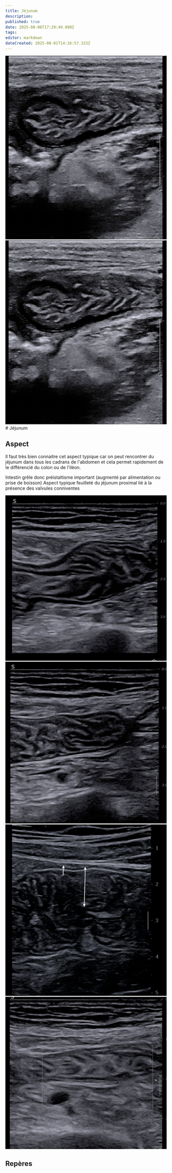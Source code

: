```yaml
---
title: Jéjunum
description: 
published: true
date: 2025-08-06T17:29:49.890Z
tags: 
editor: markdown
dateCreated: 2025-08-01T14:16:57.323Z
---
```


![jejunum4.jpg](/anatomie_typique/jejunum4.jpg)![jejunum4.jpg](/anatomie_typique/jejunum4.jpg)# Jéjunum
## Aspect
Il faut très bien connaitre cet aspect typique car on peut rencontrer du jéjunum dans tous les cadrans de l'abdomen et cela permet rapidement de le différencié du colon ou de l'iléon.

Intestin grêle donc préistaltisme important (augmenté par alimentation ou prise de boisson)
Aspect typique feuilleté du jéjunum proximal lié à la présence des valvules conniventes

![jejunum](/anatomie_typique/jejunum1.jpg)
![jejunum](/anatomie_typique/jejunum2.jpg)
![jejunum](/anatomie_typique/jejunum3.jpg)
![jejunum_5.jpg](/anatomie_typique/jejunum_5.jpg)
## Repères